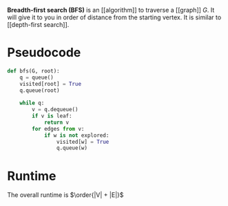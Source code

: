 **Breadth-first search (BFS)** is an [[algorithm]] to traverse a [[graph]] $G$. It will give it to you in order of distance from the starting vertex. It is similar to [[depth-first search]].

# Pseudocode

```python
def bfs(G, root):
    q = queue()
    visited[root] = True
    q.queue(root)
    
    while q:
        v = q.dequeue()
        if v is leaf:
            return v
        for edges from v:
            if w is not explored:
                visited[w] = True
                q.queue(w)
```

# Runtime

The overall runtime is $\order{|V| + |E|}$